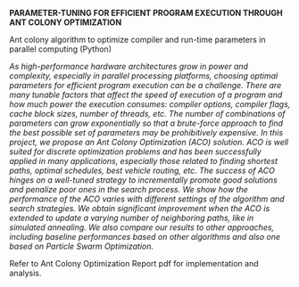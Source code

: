**PARAMETER-TUNING FOR EFFICIENT PROGRAM EXECUTION THROUGH ANT COLONY OPTIMIZATION**

Ant colony algorithm to optimize compiler and run-time parameters in parallel computing (Python)

*As high-performance hardware architectures grow in power and complexity, especially in
parallel processing platforms, choosing optimal parameters for efficient program execution can
be a challenge. There are many tunable factors that affect the speed of execution of a program
and how much power the execution consumes: compiler options, compiler flags, cache block
sizes, number of threads, etc. The number of combinations of parameters can grow exponentially
so that a brute-force approach to find the best possible set of parameters may be prohibitively
expensive. In this project, we propose an Ant Colony Optimization (ACO) solution. ACO is well
suited for discrete optimization problems and has been successfully applied in many
applications, especially those related to finding shortest paths, optimal schedules, best vehicle
routing, etc. The success of ACO hinges on a well-tuned strategy to incrementally promote good
solutions and penalize poor ones in the search process. We show how the performance of the
ACO varies with different settings of the algorithm and search strategies. We obtain significant
improvement when the ACO is extended to update a varying number of neighboring paths, like in
simulated annealing. We also compare our results to other approaches, including baseline
performances based on other algorithms and also one based on Particle Swarm Optimization.*

Refer to Ant Colony Optimization Report pdf for implementation and analysis.
